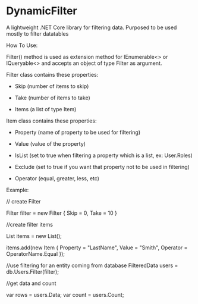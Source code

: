# DynamicFilter

A lightweight .NET Core library for filtering data. Purposed to be used mostly to filter datatables

How To Use:

Filter() method is used as extension method for IEnumerable<> or IQueryable<> and accepts an object of type Filter as argument.

Filter class contains these properties:

- Skip (number of items to skip)

- Take (number of items to take)

- Items (a list of type Item)

Item class contains these properties:


- Property (name of property to be used for filtering)

- Value (value of the property)

- IsList (set to true when filtering a property which is a list, ex: User.Roles)

- Exclude (set to true if you want that property not to be used in filtering)

- Operator (equal, greater, less, etc)

Example:


// create Filter

Filter filter = new Filter
{
Skip = 0,
Take = 10
}


//create filter items

List<item> items = new List<item>();
	
items.add(new Item
{
Property = "LastName",
Value = "Smith",
Operator = OperatorName.Equal
});


//use filtering for an entity coming from database
FilteredData<User> users = db.Users.Filter(filter);
	
//get data and count

var rows = users.Data;
var count = users.Count; 


